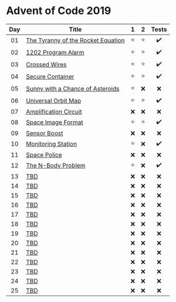 # Advent of Code 2019

| Day | Title                                                                     |   1    |   2    |       Tests        |
| :-: | ------------------------------------------------------------------------- | :----: | :----: | :----------------: |
| 01  | [The Tyranny of the Rocket Equation](https://adventofcode.com/2019/day/1) | :star: | :star: | :heavy_check_mark: |
| 02  | [1202 Program Alarm](https://adventofcode.com/2019/day/2)                 | :star: | :star: | :heavy_check_mark: |
| 03  | [Crossed Wires](https://adventofcode.com/2019/day/3)                      | :star: | :star: | :heavy_check_mark: |
| 04  | [Secure Container](https://adventofcode.com/2019/day/4)                   | :star: | :star: | :heavy_check_mark: |
| 05  | [Sunny with a Chance of Asteroids](https://adventofcode.com/2019/day/5)   | :star: |  :x:   |        :x:         |
| 06  | [Universal Orbit Map](https://adventofcode.com/2019/day/6)                | :star: | :star: | :heavy_check_mark: |
| 07  | [Amplification Circuit](https://adventofcode.com/2019/day/7)              |  :x:   |  :x:   |        :x:         |
| 08  | [Space Image Format](https://adventofcode.com/2019/day/8)                 | :star: | :star: | :heavy_check_mark: |
| 09  | [Sensor Boost](https://adventofcode.com/2019/day/9)                       |  :x:   |  :x:   |        :x:         |
| 10  | [Monitoring Station](https://adventofcode.com/2019/day/10)                | :star: |  :x:   | :heavy_check_mark: |
| 11  | [Space Police](https://adventofcode.com/2019/day/11)                      |  :x:   |  :x:   |        :x:         |
| 12  | [The N-Body Problem](https://adventofcode.com/2019/day/12)                | :star: |  :x:   | :heavy_check_mark: |
| 13  | [TBD](https://adventofcode.com/2019/day/13)                               |  :x:   |  :x:   |        :x:         |
| 14  | [TBD](https://adventofcode.com/2019/day/14)                               |  :x:   |  :x:   |        :x:         |
| 15  | [TBD](https://adventofcode.com/2019/day/15)                               |  :x:   |  :x:   |        :x:         |
| 16  | [TBD](https://adventofcode.com/2019/day/16)                               |  :x:   |  :x:   |        :x:         |
| 17  | [TBD](https://adventofcode.com/2019/day/17)                               |  :x:   |  :x:   |        :x:         |
| 18  | [TBD](https://adventofcode.com/2019/day/18)                               |  :x:   |  :x:   |        :x:         |
| 19  | [TBD](https://adventofcode.com/2019/day/19)                               |  :x:   |  :x:   |        :x:         |
| 20  | [TBD](https://adventofcode.com/2019/day/20)                               |  :x:   |  :x:   |        :x:         |
| 21  | [TBD](https://adventofcode.com/2019/day/21)                               |  :x:   |  :x:   |        :x:         |
| 22  | [TBD](https://adventofcode.com/2019/day/22)                               |  :x:   |  :x:   |        :x:         |
| 23  | [TBD](https://adventofcode.com/2019/day/23)                               |  :x:   |  :x:   |        :x:         |
| 24  | [TBD](https://adventofcode.com/2019/day/24)                               |  :x:   |  :x:   |        :x:         |
| 25  | [TBD](https://adventofcode.com/2019/day/25)                               |  :x:   |  :x:   |        :x:         |

